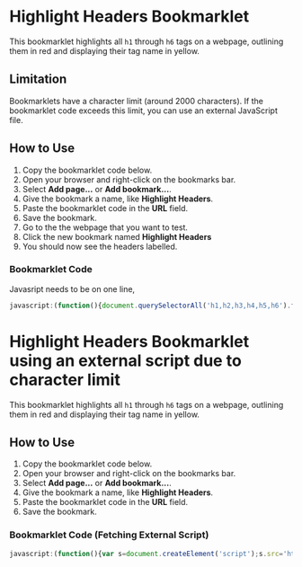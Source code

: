 # Highlight Headers Bookmarklet

This bookmarklet highlights all `h1` through `h6` tags on a webpage, outlining them in red and displaying their tag name in yellow.

## Limitation

Bookmarklets have a character limit (around 2000 characters). If the bookmarklet code exceeds this limit, you can use an external JavaScript file.

## How to Use

1. Copy the bookmarklet code below.
2. Open your browser and right-click on the bookmarks bar.
3. Select **Add page...** or **Add bookmark...**.
4. Give the bookmark a name, like **Highlight Headers**.
5. Paste the bookmarklet code in the **URL** field.
6. Save the bookmark.
7. Go to the the webpage that you want to test.
8. Click the new bookmark named **Highlight Headers**
9. You should now see the headers labelled.

### Bookmarklet Code

Javasript needs to be on one line, 
```javascript
javascript:(function(){document.querySelectorAll('h1,h2,h3,h4,h5,h6').forEach(h=>{const t=h.tagName.toLowerCase(),l=document.createElement('span');Object.assign(l.style,{position:'relative',background:'yellow',color:'black','-webkit-text-fill-color':'black',fontSize:'20px',lineHeight:'22px',fontWeight:'bold',padding:'2px',border:'1px solid black',top:'-20px',left:'0px',zIndex:'1000'});l.textContent=t,h.appendChild(l);h.style.outline='2px solid red'})})();
```
# Highlight Headers Bookmarklet using an external script due to character limit

This bookmarklet highlights all `h1` through `h6` tags on a webpage, outlining them in red and displaying their tag name in yellow.

## How to Use

1. Copy the bookmarklet code below.
2. Open your browser and right-click on the bookmarks bar.
3. Select **Add page...** or **Add bookmark...**.
4. Give the bookmark a name, like **Highlight Headers**.
5. Paste the bookmarklet code in the **URL** field.
6. Save the bookmark.

### Bookmarklet Code (Fetching External Script)

```javascript
javascript:(function(){var s=document.createElement('script');s.src='https://raw.githubusercontent.com/William-Harvey/highlight-headers-bookmarklet/main/highlight-headers.js';document.body.appendChild(s);})();

